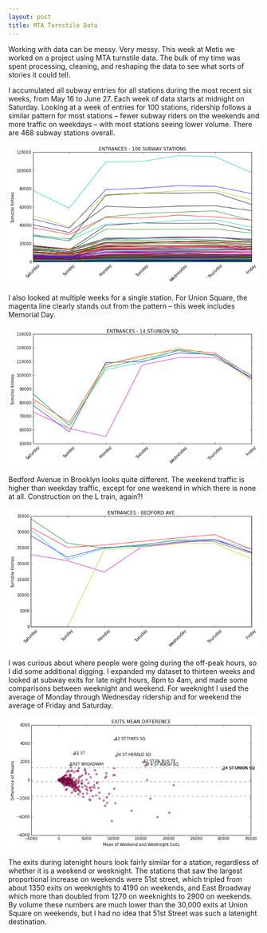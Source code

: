 ```yaml
---
layout: post
title: MTA Turnstile Data
---
```


Working with data can be messy. Very messy. This week at Metis we worked on a project using MTA turnstile data. The bulk of my time was spent processing, cleaning, and reshaping the data to see what sorts of stories it could tell.

I accumulated all subway entries for all stations during the most recent six weeks, from May 16 to June 27. Each week of data starts at midnight on Saturday. Looking at a week of entries for 100 stations, ridership follows a similar pattern for most stations – fewer subway riders on the weekends and more traffic on weekdays – with most stations seeing lower volume. There are 468 subway stations overall.

![png](../img/benson_01.png)

I also looked at multiple weeks for a single station. For Union Square, the magenta line clearly stands out from the pattern – this week includes Memorial Day.

![png](../img/benson_02.png)

Bedford Avenue in Brooklyn looks quite different. The weekend traffic is higher than weekday traffic, except for one weekend in which there is none at all. Construction on the L train, again?!

![png](../img/benson_03.png)

I was curious about where people were going during the off-peak hours, so I did some additional digging. I expanded my dataset to thirteen weeks and looked at subway exits for late night hours, 8pm to 4am, and made some comparisons between weeknight and weekend. For weeknight I used the average of Monday through Wednesday ridership and for weekend the average of Friday and Saturday.

![png](../img/benson_04.png)

The exits during latenight hours look fairly similar for a station, regardless of whether it is a weekend or weeknight. The stations that saw the largest proportional increase on weekends were 51st street, which tripled from about 1350 exits on weeknights to 4190 on weekends, and East Broadway which more than doubled from 1270 on weeknights to 2900 on weekends. By volume these numbers are much lower than the 30,000 exits at Union Square on weekends, but I had no idea that 51st Street was such a latenight destination.

